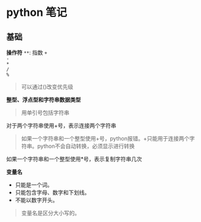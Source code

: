 # python 笔记

## 基础

**操作符**
`**`: 指数
`+`  
`-`  
`*`  
`/`  
`%`  

> 可以通过()改变优先级

**整型、浮点型和字符串数据类型**

> 用单引号包括字符串

对于两个字符串使用+号，表示连接两个字符串
> 如果一个字符串和一个整型使用+号，python报错。+只能用于连接两个字符串。python不会自动转换，必须显示进行转换

如果一个字符串和一个整型使用*号，表示复制字符串几次

**变量名**
- 只能是一个词。
- 只能包含字母、数字和下划线。
- 不能以数字开头。

> 变量名是区分大小写的。

